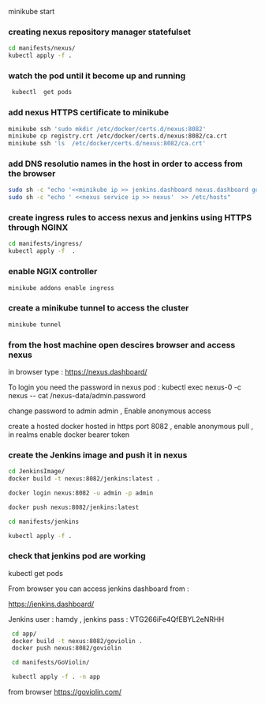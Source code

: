 minikube start

### creating nexus repository manager statefulset
```bash
cd manifests/nexus/
kubectl apply -f .
```
### watch the pod until it become up and running
```bash
 kubectl  get pods
```
### add nexus HTTPS certificate to minikube
```bash
minikube ssh 'sudo mkdir /etc/docker/certs.d/nexus:8082'
minikube cp registry.crt /etc/docker/certs.d/nexus:8082/ca.crt
minikube ssh 'ls  /etc/docker/certs.d/nexus:8082/ca.crt'
```
### add DNS resolutio names in the host in order to access from the browser
```bash
sudo sh -c "echo '<<minikube ip >> jenkins.dashboard nexus.dashboard goviolin.com  ' >> /etc/hosts"
sudo sh -c "echo ' <<nexus service ip >> nexus'  >> /etc/hosts"
```
### create ingress rules to access nexus and jenkins using HTTPS through NGINX
```bash
cd manifests/ingress/
kubectl apply -f  .
```
### enable NGIX controller
```bash
minikube addons enable ingress
```
### create a minikube tunnel to access the cluster
```bash
minikube tunnel
```
### from the host machine open descires browser and access nexus
in browser type :  https://nexus.dashboard/


To login you need the password in nexus pod : kubectl exec nexus-0 -c nexus -- cat /nexus-data/admin.password

change password to admin admin , Enable anonymous access

create a hosted docker hosted in https port 8082 , enable anonymous pull , in realms  enable docker bearer token

### create the Jenkins image and push it in nexus
```bash
cd JenkinsImage/
docker build -t nexus:8082/jenkins:latest .

docker login nexus:8082 -u admin -p admin

docker push nexus:8082/jenkins:latest

cd manifests/jenkins

kubectl apply -f .
```
### check that jenkins pod are working
kubectl  get pods

From browser you can access jenkins dashboard from :

https://jenkins.dashboard/

Jenkins user : hamdy , jenkins pass : VTG266iFe4QfEBYL2eNRHH

```bash
 cd app/
 docker build -t nexus:8082/goviolin .
 docker push nexus:8082/goviolin

 cd manifests/GoViolin/

 kubectl apply -f . -n app
```
 from browser
 https://goviolin.com/























